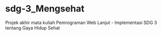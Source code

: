 # sdg-3_Mengsehat
Projek akhir mata kuliah Pemrograman Web Lanjut - Implementasi SDG 3 tentang Gaya Hidup Sehat
